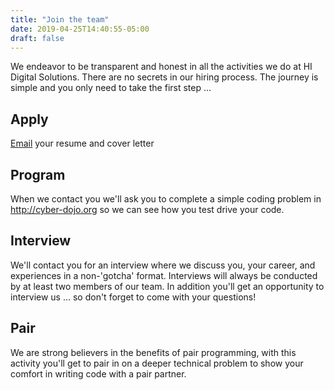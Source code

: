 ```yaml
---
title: "Join the team"
date: 2019-04-25T14:40:55-05:00
draft: false
---
```


We endeavor to be transparent and honest in all the activities we do at HI Digital Solutions.  There are no secrets in our hiring process.  The journey is simple and you only need to take the first step ...

## Apply
[Email](mailto:careers@hidigitalsolutionsllc.com) your resume and cover letter

## Program
When we contact you we'll ask you to complete a simple coding problem in http://cyber-dojo.org so we can see how you test drive your code.

## Interview
We'll contact you for an interview where we discuss you, your career, and experiences in a non-'gotcha' format.  Interviews will always be conducted by at least two members of our team. In addition you'll get an opportunity to interview us ... so don't forget to come with your questions!

## Pair
We are strong believers in the benefits of pair programming, with this activity you'll get to pair in on a deeper technical problem to show your comfort in writing code with a pair partner.
